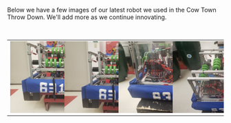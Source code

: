 Below we have a few images of our latest robot we used in the Cow Town Throw Down.
We'll add more as we continue innovating.
<table>
<tr> 
<td>
<img src="docs/assets/20211118_163245.jpg"
style="max-width: 200%; height: auto; padding-right: 50px;"/>
</td> </br>
<td>
<img src="docs/assets/20211118_163247.jpg"
style="max-width: 200%; height: auto; padding-right: 50px;"/>
</td>
<td>
<img src="docs/assets/20211118_163237.jpg"
style="max-width: 200%; height: auto; padding-right: 50px;"/>
</td>
<td>
<img src="docs/assets/20211118_163230.jpg"
style="max-width: 200%; height: auto; padding-right: 50px;"/>
</td>
</tr>
</table>

